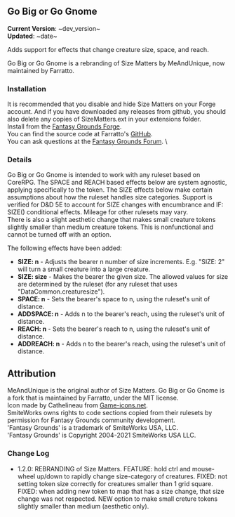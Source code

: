 ## Go Big or Go Gnome
**Current Version**: ~dev_version~ \
**Updated**: ~date~

Adds support for effects that change creature size, space, and reach.

Go Big or Go Gnome is a rebranding of Size Matters by MeAndUnique, now maintained by Farratto.

### Installation
It is recommended that you disable and hide Size Matters on your Forge account.  And if you have downloaded any releases from github, you should also delete any copies of SizeMatters.ext in your extensions folder. \
Install from the [Fantasy Grounds Forge](https://forge.fantasygrounds.com/shop/items/2170/view). \
You can find the source code at Farratto's [GitHub](https://github.com/Farratto/GoBigOrGoGnome). \
You can ask questions at the [Fantasy Grounds Forum](https://www.fantasygrounds.com/forums). \

### Details

Go Big or Go Gnome is intended to work with any ruleset based on CoreRPG. The SPACE and REACH based effects below are system agnostic, applying specifically to the token. The SIZE effects below make certain assumptions about how the ruleset handles size categories. Support is verified for D&D 5E to account for SIZE changes with encumbrance and IF: SIZE() conditional effects. Mileage for other rulesets may vary. \
There is also a slight aesthetic change that makes small creature tokens slightly smaller than medium creature tokens.  This is nonfunctional and cannot be turned off with an option.

The following effects have been added:
* **SIZE: n** - Adjusts the bearer n number of size increments. E.g. "SIZE: 2" will turn a small creature into a large creature.
* **SIZE: size** - Makes the bearer the given size. The allowed values for size are determined by the ruleset (for any ruleset that uses "DataCommon.creaturesize").
* **SPACE: n** - Sets the bearer's space to n, using the ruleset's unit of distance.
* **ADDSPACE: n** - Adds n to the bearer's reach, using the ruleset's unit of distance.
* **REACH: n** - Sets the bearer's reach to n, using the ruleset's unit of distance.
* **ADDREACH: n** - Adds n to the bearer's reach, using the ruleset's unit of distance.

## Attribution
MeAndUnique is the original author of Size Matters.  Go Big or Go Gnome is a fork that is maintained by Farratto, under the MIT license. \
Icon made by Cathelineau from [Game-icons.net](https://game-icons.net/1x1/cathelineau/bad-gnome.html). \
SmiteWorks owns rights to code sections copied from their rulesets by permission for Fantasy Grounds community development. \
'Fantasy Grounds' is a trademark of SmiteWorks USA, LLC. \
'Fantasy Grounds' is Copyright 2004-2021 SmiteWorks USA LLC.

### Change Log

* 1.2.0: REBRANDING of Size Matters. FEATURE: hold ctrl and mouse-wheel up/down to rapidly change size-category of creatures. FIXED: not setting token size correctly for creatures smaller than 1 grid square. FIXED: when adding new token to map that has a size change, that size change was not respected. NEW option to make small creture tokens slightly smaller than medium (aesthetic only).

